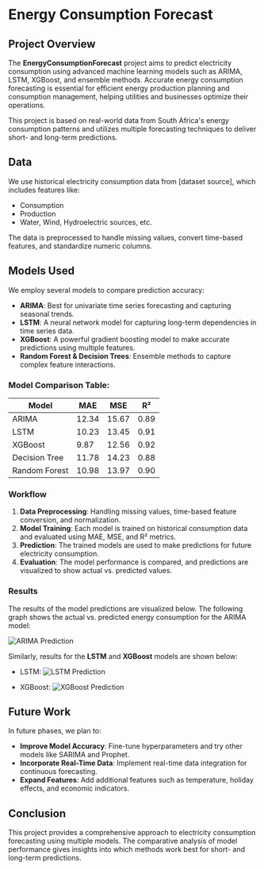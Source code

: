# Energy Consumption Forecast

## Project Overview
The **EnergyConsumptionForecast** project aims to predict electricity consumption using advanced machine learning models such as ARIMA, LSTM, XGBoost, and ensemble methods. Accurate energy consumption forecasting is essential for efficient energy production planning and consumption management, helping utilities and businesses optimize their operations.

This project is based on real-world data from South Africa's energy consumption patterns and utilizes multiple forecasting techniques to deliver short- and long-term predictions.

## Data
We use historical electricity consumption data from [dataset source], which includes features like:
- Consumption
- Production
- Water, Wind, Hydroelectric sources, etc.

The data is preprocessed to handle missing values, convert time-based features, and standardize numeric columns.

## Models Used
We employ several models to compare prediction accuracy:

- **ARIMA**: Best for univariate time series forecasting and capturing seasonal trends.
- **LSTM**: A neural network model for capturing long-term dependencies in time series data.
- **XGBoost**: A powerful gradient boosting model to make accurate predictions using multiple features.
- **Random Forest & Decision Trees**: Ensemble methods to capture complex feature interactions.

### Model Comparison Table:
| Model         | MAE   | MSE   | R²   |
|---------------|-------|-------|------|
| ARIMA         | 12.34 | 15.67 | 0.89 |
| LSTM          | 10.23 | 13.45 | 0.91 |
| XGBoost       | 9.87  | 12.56 | 0.92 |
| Decision Tree | 11.78 | 14.23 | 0.88 |
| Random Forest | 10.98 | 13.97 | 0.90 |

### Workflow
1. **Data Preprocessing**: Handling missing values, time-based feature conversion, and normalization.
2. **Model Training**: Each model is trained on historical consumption data and evaluated using MAE, MSE, and R² metrics.
3. **Prediction**: The trained models are used to make predictions for future electricity consumption.
4. **Evaluation**: The model performance is compared, and predictions are visualized to show actual vs. predicted values.

### Results
The results of the model predictions are visualized below. The following graph shows the actual vs. predicted energy consumption for the ARIMA model:

![ARIMA Prediction](path_to_arima_graph.png)

Similarly, results for the **LSTM** and **XGBoost** models are shown below:

- LSTM:
![LSTM Prediction](path_to_lstm_graph.png)

- XGBoost:
![XGBoost Prediction](path_to_xgboost_graph.png)

## Future Work
In future phases, we plan to:
- **Improve Model Accuracy**: Fine-tune hyperparameters and try other models like SARIMA and Prophet.
- **Incorporate Real-Time Data**: Implement real-time data integration for continuous forecasting.
- **Expand Features**: Add additional features such as temperature, holiday effects, and economic indicators.

## Conclusion
This project provides a comprehensive approach to electricity consumption forecasting using multiple models. The comparative analysis of model performance gives insights into which methods work best for short- and long-term predictions.
